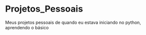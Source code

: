 # Projetos_Pessoais
Meus projetos pessoais de quando eu estava iniciando no python, aprendendo o básico
